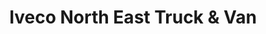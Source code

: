 ---
title: "Iveco North East Truck & Van"
url: /blaydon-on-tyne/iveco-north-east-truck-and-van/
shop: shop
---